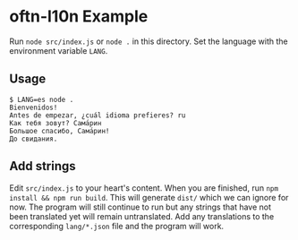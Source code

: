 # oftn-l10n Example

Run `node src/index.js` or `node .` in this directory. Set the language with the environment variable `LANG`.

## Usage

```
$ LANG=es node .
Bienvenidos!
Antes de empezar, ¿cuál idioma prefieres? ru
Как тебя зовут? Сама́рин
Большое спасибо, Сама́рин!
До свидания.
```

## Add strings

Edit `src/index.js` to your heart's content. When you are finished, run `npm install && npm run build`. This will generate `dist/` which we can ignore for now. The program will still continue to run but any strings that have not been translated yet will remain untranslated. Add any translations to the corresponding `lang/*.json` file and the program will work.